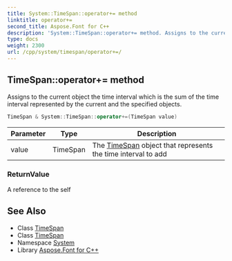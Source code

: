 ```yaml
---
title: System::TimeSpan::operator+= method
linktitle: operator+=
second_title: Aspose.Font for C++
description: 'System::TimeSpan::operator+= method. Assigns to the current object the time interval which is the sum of the time interval represented by the current and the specified objects in C++.'
type: docs
weight: 2300
url: /cpp/system/timespan/operator+=/
---
```

## TimeSpan::operator+= method


Assigns to the current object the time interval which is the sum of the time interval represented by the current and the specified objects.

```cpp
TimeSpan & System::TimeSpan::operator+=(TimeSpan value)
```


| Parameter | Type | Description |
| --- | --- | --- |
| value | TimeSpan | The [TimeSpan](../) object that represents the time interval to add |

### ReturnValue

A reference to the self

## See Also

* Class [TimeSpan](../)
* Class [TimeSpan](../)
* Namespace [System](../../)
* Library [Aspose.Font for C++](../../../)
